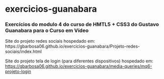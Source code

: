 # exercicios-guanabara
<h3>Exercícios do modulo 4 do curso de HMTL5 + CSS3 do Gustavo Guanabara para o Curso em Vídeo</h3>
Site do projeto redes sociais hospedado em: https://gbarbosa06.github.io/exercicios-guanabara/Projeto-redes-sociais/index.html

Site do projeto tela de login (para diferentes dispositivos) hospedado em: https://gbarbosa06.github.io/exercicios-guanabara/media-queries/mq6-projeto-login